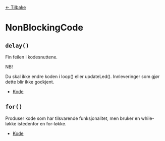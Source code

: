 [<- Tilbake](/README.md)

# NonBlockingCode

## `delay()`

Fin feilen i kodesnuttene.

NB!

Du skal ikke endre koden i loop() eller updateLed().
Innleveringer som gjør dette blir ikke godkjent.

- [Kode](delay/delay.ino)

## `for()`

Produser kode som har tilsvarende funksjonalitet, men bruker en while-løkke istedenfor en for-løkke.

- [Kode](ForAsWhile/ForAsWhile.ino)
